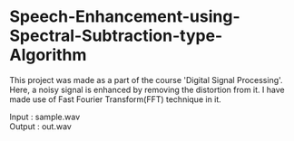 # Speech-Enhancement-using-Spectral-Subtraction-type-Algorithm
This project was made as a part of the course 'Digital Signal Processing'. Here, a noisy signal is enhanced by removing the distortion from it. I have made use of Fast Fourier Transform(FFT) technique in it.

Input : sample.wav                  
Output : out.wav
